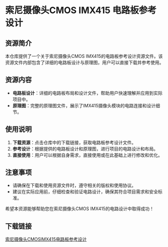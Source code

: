 # 索尼摄像头CMOS IMX415 电路板参考设计

## 资源简介

本仓库提供了一个关于索尼摄像头CMOS IMX415的电路板参考设计资源文件。该资源文件内部包含了详细的电路板设计与原理图，用户可以直接下载并参考使用。

## 资源内容

- **电路板设计**：详细的电路板布局和设计文件，帮助用户快速理解并应用到实际项目中。
- **原理图**：完整的原理图文件，展示了IMX415摄像头模块的电路连接和设计细节。

## 使用说明

1. **下载资源**：点击仓库中的下载链接，获取电路板参考设计文件。
2. **参考设计**：根据提供的电路板设计和原理图，进行项目的电路设计和布局。
3. **直接使用**：用户可以根据自身需求，直接使用或在此基础上进行修改和优化。

## 注意事项

- 请确保在下载和使用资源文件时，遵守相关的版权和使用协议。
- 建议在实际应用前，仔细检查和验证电路设计，确保其符合项目需求和安全标准。

希望本资源能够帮助您在索尼摄像头CMOS IMX415的电路设计中取得成功！

## 下载链接

[索尼摄像头CMOSIMX415电路板参考设计](https://pan.quark.cn/s/177585f4536b)